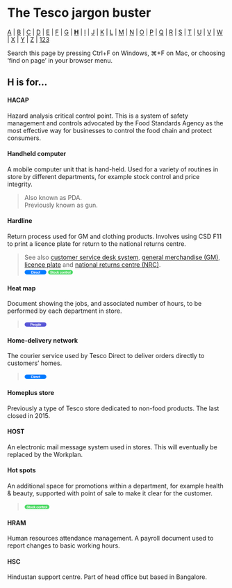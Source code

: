 # The Tesco jargon buster

[A](a.md) | [B](b.md) | [C](c.md) | [D](d.md) | [E](e.md) | [F](f.md) | [G](g.md) | [**H**](h.md) | [I](i.md) | [J](j.md) | [K](k.md) | [L](l.md) | [M](m.md) | [N](n.md) | [O](o.md) | [P](p.md) | [Q](q.md) | [R](r.md) | [S](s.md) | [T](t.md) | [U](u.md) | [V](v.md) | [W](w.md) | [X](x.md) | [Y](y.md) | [Z](z.md) | [123](123.md)

Search this page by pressing Ctrl+F on Windows, ⌘+F on Mac, or choosing ‘find on page’ in your browser menu.

## H is for…

#### HACAP
Hazard analysis critical control point. This is a system of safety management and controls advocated by the Food Standards Agency as the most effective way for businesses to control the food chain and protect consumers.

#### Handheld computer
A mobile computer unit that is hand-held. Used for a variety of routines in store by different departments, for example stock control and price integrity.
> Also known as PDA.  
> Previously known as gun.  

#### Hardline
Return process used for GM and clothing products. Involves using CSD F11 to print a licence plate for return to the national returns centre.  
> See also [customer service desk system](c.md#customer-service-desk-system), [general merchandise (GM)](g.md#general-merchandise-gm), [licence plate](l.md#licence-plate) and [national returns centre (NRC)](n.md#national-returns-centre-nrc).  
> ![Direct](assets/images/tag-direct.png) ![Stock control](assets/images/tag-stockcontrol.png)  

#### Heat map
Document showing the jobs, and associated number of hours, to be performed by each department in store.  
> ![People](assets/images/tag-people.png)  

#### Home-delivery network
The courier service used by Tesco Direct to deliver orders directly to customers’ homes.  
> ![Direct](assets/images/tag-direct.png)  

#### Homeplus store
Previously a type of Tesco store dedicated to non-food products. The last closed in 2015.

#### HOST
An electronic mail message system used in stores. This will eventually be replaced by the Workplan.

#### Hot spots
An additional space for promotions within a department, for example health & beauty, supported with point of sale to make it clear for the customer.  
> ![Stock control](assets/images/tag-stockcontrol.png)

#### HRAM
Human resources attendance management. A payroll document used to report changes to basic working hours.

#### HSC
Hindustan support centre. Part of head office but based in Bangalore.
